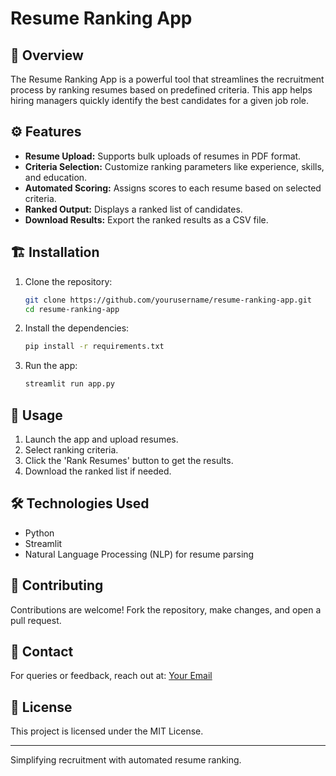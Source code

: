 # Resume Ranking App

## 📝 Overview
The Resume Ranking App is a powerful tool that streamlines the recruitment process by ranking resumes based on predefined criteria. This app helps hiring managers quickly identify the best candidates for a given job role.

## ⚙️ Features
- **Resume Upload:** Supports bulk uploads of resumes in PDF format.
- **Criteria Selection:** Customize ranking parameters like experience, skills, and education.
- **Automated Scoring:** Assigns scores to each resume based on selected criteria.
- **Ranked Output:** Displays a ranked list of candidates.
- **Download Results:** Export the ranked results as a CSV file.

## 🏗️ Installation
1. Clone the repository:
   ```bash
   git clone https://github.com/yourusername/resume-ranking-app.git
   cd resume-ranking-app
   ```
2. Install the dependencies:
   ```bash
   pip install -r requirements.txt
   ```
3. Run the app:
   ```bash
   streamlit run app.py
   ```

## 🚀 Usage
1. Launch the app and upload resumes.
2. Select ranking criteria.
3. Click the 'Rank Resumes' button to get the results.
4. Download the ranked list if needed.

## 🛠️ Technologies Used
- Python
- Streamlit
- Natural Language Processing (NLP) for resume parsing

## 🤝 Contributing
Contributions are welcome! Fork the repository, make changes, and open a pull request.

## 📧 Contact
For queries or feedback, reach out at: [Your Email](anushriisoni@gmail.com)

## 📜 License
This project is licensed under the MIT License.

---
Simplifying recruitment with automated resume ranking.

